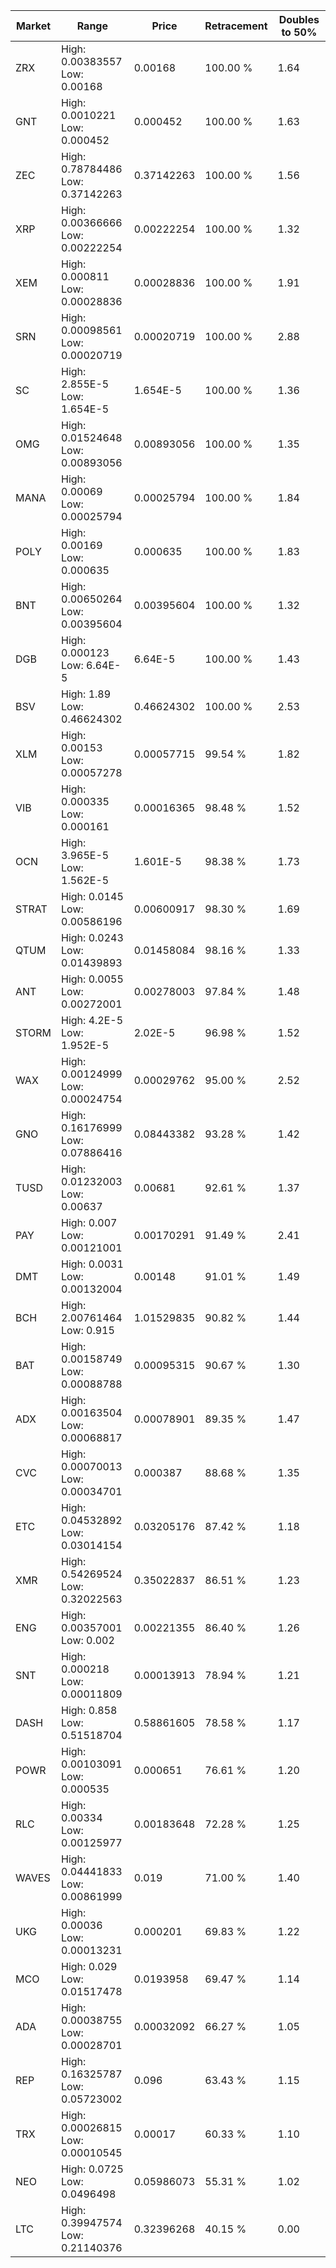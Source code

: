 | Market | Range | Price| Retracement | Doubles to 50% |
| --- | --- | --- | --- | --- |
| ZRX | High: 0.00383557<br />Low: 0.00168 | 0.00168 | 100.00 % | 1.64 |
| GNT | High: 0.0010221<br />Low: 0.000452 | 0.000452 | 100.00 % | 1.63 |
| ZEC | High: 0.78784486<br />Low: 0.37142263 | 0.37142263 | 100.00 % | 1.56 |
| XRP | High: 0.00366666<br />Low: 0.00222254 | 0.00222254 | 100.00 % | 1.32 |
| XEM | High: 0.000811<br />Low: 0.00028836 | 0.00028836 | 100.00 % | 1.91 |
| SRN | High: 0.00098561<br />Low: 0.00020719 | 0.00020719 | 100.00 % | 2.88 |
| SC | High: 2.855E-5<br />Low: 1.654E-5 | 1.654E-5 | 100.00 % | 1.36 |
| OMG | High: 0.01524648<br />Low: 0.00893056 | 0.00893056 | 100.00 % | 1.35 |
| MANA | High: 0.00069<br />Low: 0.00025794 | 0.00025794 | 100.00 % | 1.84 |
| POLY | High: 0.00169<br />Low: 0.000635 | 0.000635 | 100.00 % | 1.83 |
| BNT | High: 0.00650264<br />Low: 0.00395604 | 0.00395604 | 100.00 % | 1.32 |
| DGB | High: 0.000123<br />Low: 6.64E-5 | 6.64E-5 | 100.00 % | 1.43 |
| BSV | High: 1.89<br />Low: 0.46624302 | 0.46624302 | 100.00 % | 2.53 |
| XLM | High: 0.00153<br />Low: 0.00057278 | 0.00057715 | 99.54 % | 1.82 |
| VIB | High: 0.000335<br />Low: 0.000161 | 0.00016365 | 98.48 % | 1.52 |
| OCN | High: 3.965E-5<br />Low: 1.562E-5 | 1.601E-5 | 98.38 % | 1.73 |
| STRAT | High: 0.0145<br />Low: 0.00586196 | 0.00600917 | 98.30 % | 1.69 |
| QTUM | High: 0.0243<br />Low: 0.01439893 | 0.01458084 | 98.16 % | 1.33 |
| ANT | High: 0.0055<br />Low: 0.00272001 | 0.00278003 | 97.84 % | 1.48 |
| STORM | High: 4.2E-5<br />Low: 1.952E-5 | 2.02E-5 | 96.98 % | 1.52 |
| WAX | High: 0.00124999<br />Low: 0.00024754 | 0.00029762 | 95.00 % | 2.52 |
| GNO | High: 0.16176999<br />Low: 0.07886416 | 0.08443382 | 93.28 % | 1.42 |
| TUSD | High: 0.01232003<br />Low: 0.00637 | 0.00681 | 92.61 % | 1.37 |
| PAY | High: 0.007<br />Low: 0.00121001 | 0.00170291 | 91.49 % | 2.41 |
| DMT | High: 0.0031<br />Low: 0.00132004 | 0.00148 | 91.01 % | 1.49 |
| BCH | High: 2.00761464<br />Low: 0.915 | 1.01529835 | 90.82 % | 1.44 |
| BAT | High: 0.00158749<br />Low: 0.00088788 | 0.00095315 | 90.67 % | 1.30 |
| ADX | High: 0.00163504<br />Low: 0.00068817 | 0.00078901 | 89.35 % | 1.47 |
| CVC | High: 0.00070013<br />Low: 0.00034701 | 0.000387 | 88.68 % | 1.35 |
| ETC | High: 0.04532892<br />Low: 0.03014154 | 0.03205176 | 87.42 % | 1.18 |
| XMR | High: 0.54269524<br />Low: 0.32022563 | 0.35022837 | 86.51 % | 1.23 |
| ENG | High: 0.00357001<br />Low: 0.002 | 0.00221355 | 86.40 % | 1.26 |
| SNT | High: 0.000218<br />Low: 0.00011809 | 0.00013913 | 78.94 % | 1.21 |
| DASH | High: 0.858<br />Low: 0.51518704 | 0.58861605 | 78.58 % | 1.17 |
| POWR | High: 0.00103091<br />Low: 0.000535 | 0.000651 | 76.61 % | 1.20 |
| RLC | High: 0.00334<br />Low: 0.00125977 | 0.00183648 | 72.28 % | 1.25 |
| WAVES | High: 0.04441833<br />Low: 0.00861999 | 0.019 | 71.00 % | 1.40 |
| UKG | High: 0.00036<br />Low: 0.00013231 | 0.000201 | 69.83 % | 1.22 |
| MCO | High: 0.029<br />Low: 0.01517478 | 0.0193958 | 69.47 % | 1.14 |
| ADA | High: 0.00038755<br />Low: 0.00028701 | 0.00032092 | 66.27 % | 1.05 |
| REP | High: 0.16325787<br />Low: 0.05723002 | 0.096 | 63.43 % | 1.15 |
| TRX | High: 0.00026815<br />Low: 0.00010545 | 0.00017 | 60.33 % | 1.10 |
| NEO | High: 0.0725<br />Low: 0.0496498 | 0.05986073 | 55.31 % | 1.02 |
| LTC | High: 0.39947574<br />Low: 0.21140376 | 0.32396268 | 40.15 % | 0.00 |
